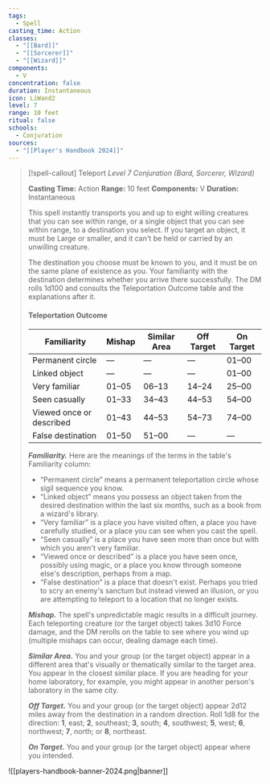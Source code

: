 ```yaml
---
tags:
  - Spell
casting_time: Action
classes:
  - "[[Bard]]"
  - "[[Sorcerer]]"
  - "[[Wizard]]"
components:
  - V
concentration: false
duration: Instantaneous
icon: LiWand2
level: 7
range: 10 feet
ritual: false
schools:
  - Conjuration
sources: 
  - "[[Player's Handbook 2024]]"
---
```

>[!spell-callout] Teleport
>_Level 7 Conjuration (Bard, Sorcerer, Wizard)_
>
>**Casting Time:** Action
>**Range:** 10 feet
>**Components:** V
>**Duration:** Instantaneous
>
>This spell instantly transports you and up to eight willing creatures that you can see within range, or a single object that you can see within range, to a destination you select. If you target an object, it must be Large or smaller, and it can't be held or carried by an unwilling creature.
>
>The destination you choose must be known to you, and it must be on the same plane of existence as you. Your familiarity with the destination determines whether you arrive there successfully. The DM rolls 1d100 and consults the Teleportation Outcome table and the explanations after it.
>
>#### Teleportation Outcome
>|Familiarity|Mishap|Similar Area|Off Target|On Target|
>|---|---|---|---|---|
>|Permanent circle|—|—|—|01–00|
>|Linked object|—|—|—|01–00|
>|Very familiar|01–05|06–13|14–24|25–00|
>|Seen casually|01–33|34–43|44–53|54–00|
>|Viewed once or described|01–43|44–53|54–73|74–00|
>|False destination|01–50|51–00|—|—|
>
>**_Familiarity._** Here are the meanings of the terms in the table's Familiarity column:
>
>- “Permanent circle” means a permanent teleportation circle whose sigil sequence you know.
>- “Linked object” means you possess an object taken from the desired destination within the last six months, such as a book from a wizard's library.
>- “Very familiar” is a place you have visited often, a place you have carefully studied, or a place you can see when you cast the spell.
>- “Seen casually” is a place you have seen more than once but with which you aren't very familiar.
>- “Viewed once or described” is a place you have seen once, possibly using magic, or a place you know through someone else's description, perhaps from a map.
>- “False destination” is a place that doesn't exist. Perhaps you tried to scry an enemy's sanctum but instead viewed an illusion, or you are attempting to teleport to a location that no longer exists.
>
>**_Mishap._** The spell's unpredictable magic results in a difficult journey. Each teleporting creature (or the target object) takes 3d10 Force damage, and the DM rerolls on the table to see where you wind up (multiple mishaps can occur, dealing damage each time).
>
>**_Similar Area._** You and your group (or the target object) appear in a different area that's visually or thematically similar to the target area. You appear in the closest similar place. If you are heading for your home laboratory, for example, you might appear in another person's laboratory in the same city.
>
>**_Off Target._** You and your group (or the target object) appear 2d12 miles away from the destination in a random direction. Roll 1d8 for the direction: **1**, east; **2**, southeast; **3**, south; **4**, southwest; **5**, west; **6**, northwest; **7**, north; or **8**, northeast.
>
>**_On Target._** You and your group (or the target object) appear where you intended.


![[players-handbook-banner-2024.png|banner]]